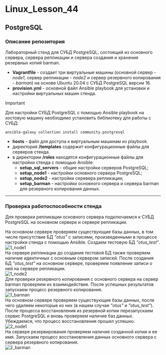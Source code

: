 # Linux_Lesson_44
## PostgreSQL
### Описание репозитория

Лабораторный стенд для СУБД PostgreSQL, состоящий из основного сервера, сервера репликации и сервера создания и хранения резервных копий barman. 

- **Vagrantfile** - создает три виртуальные машины (основной сервер - *node1*, сервер репликации - *node2* и сервер резервного копирования - *barman*) на основе Ubuntu 20.04 с СУБД PostgreSQL версии 16.
- **provision.yml** - основной файл Ansible playbook для установки и настройки виртуальных машин стенда.
> [!IMPORTANT]
> Для настройки СУБД PostgreSQL с помощью Ansible playbook на хостовую машину необходимо установить библиотеку для работы с СУБД:
> 
    ansible-galaxy collection install community.postgresql
- **hosts** - файл для доступа к виртуальным машинам из playbook.
- директория **/templates** содержит конфигурационные файлы для серверов стенда.
- в директории **/roles**  находятся конфигурационные файлы для настройки стенда с помощью Ansible:
  - **setup_sql_servers** - общие настройки серверов PostgreSQL;
  - **setup_node1** - настройки основного сервера PostgreSQL;
  - **setup_node2** - настройки серевера репликации;
  - **setup_barman** - настройки основного сервера и сервера barman для резервного копирования данных.

 ---
 ### Проверка работоспособности стенда
Для проверки репликации основного сервера подключаемся к СУБД PostgreSQL на основном сервере и сервере репликации.  

На основном сервере проверяем существующие базы данных, в том числе присутствие БД *"otus"* с записями, произведенными в процессе настройки стенда с помощью Ansible. Создаем тестовую БД *"otus_test"*.  
 ![1_node1](https://github.com/darknetworm/Linux_Lesson_44/assets/82410807/eef452f8-c8e6-4794-adfb-eb67ebb633ce)  
На сервере репликации до создания тестовой БД также проверяем наличие идентичных с основным сервером записей. После создания БД *"otus_test"* на основном сервере, проверяем появление записи о ней на сервере репликации.  
![1_node2](https://github.com/darknetworm/Linux_Lesson_44/assets/82410807/43c44157-9674-492a-a846-7189f52821c5)  
Для проверки резервного копирования c основного сервера на сервер barman проверяем их взаимодействие. После успешных результатов запускаем процесс резервного копирования.  
![1_barman](https://github.com/darknetworm/Linux_Lesson_44/assets/82410807/360ad3e3-0a44-4d58-bdef-5156c8bd87a7)  
На основном сервере проверяем существующие базы данных, после чего удаляем некоторые из них (в нашем случае *"otus"* и *"otus_test"*). После процесса восстановления из резервной копии перезапускаем сервис PostgreSQL и вновь проверяем наличие баз данных. Убеждаемся, что процесс восстановления прошел успешно.  
![2_node1](https://github.com/darknetworm/Linux_Lesson_44/assets/82410807/cce68b20-76ee-4e09-a86c-bac3d69fd04f)  
На сервере резервирования проверяем наличие созданной копии и ее имя. Запускаем процесс восстановления данных основного сервера с сервера резервного копирования.  
![2_barman](https://github.com/darknetworm/Linux_Lesson_44/assets/82410807/783b9207-4c0d-4a03-aa62-9ac329d1360d)  

